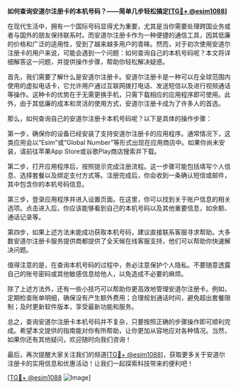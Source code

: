 **如何查询安道尔注册卡的本机号码？——简单几步轻松搞定[[TG💪+ @esim1088](https://t.me/s/esim1088)]**

在现代生活中，拥有一个国际号码显得尤为重要，尤其是当你需要处理跨国业务或者与国外的朋友保持联系时。而安道尔注册卡作为一种便捷的通信工具，因其低廉的价格和广泛的适用性，受到了越来越多用户的青睐。然而，对于初次使用安道尔注册卡的用户来说，可能会遇到一个问题：如何查询自己的本机号码呢？本文将详细解答这一问题，并提供操作步骤，帮助你轻松解决疑惑。

首先，我们需要了解什么是安道尔注册卡。安道尔注册卡是一种可以在全球范围内使用的虚拟电话卡，它允许用户通过互联网拨打电话、发送短信以及进行视频通话等操作。这种卡的优势在于无需更换手机，只需下载相应的应用程序即可使用。此外，由于其低廉的成本和灵活的使用方式，安道尔注册卡成为了许多人的首选。

那么，如何查询自己的安道尔注册卡本机号码呢？以下是具体的操作步骤：

第一步，确保你的设备已经安装了支持安道尔注册卡的应用程序。通常情况下，这类应用会以“Esim”或“Global Number”等形式出现在应用商店中。如果你尚未安装，请前往苹果App Store或谷歌Play商店搜索并下载。

第二步，打开应用程序后，按照提示完成注册流程。这一步骤可能包括填写个人信息、选择套餐以及绑定支付方式等。注册完成后，你会收到一条确认短信或邮件，其中包含你的本机号码信息。

第三步，登录应用程序并进入设置页面。在这里，你可以找到关于账户信息的相关选项。点击进入后，你应该能够看到自己的本机号码以及其他重要信息，如余额、通话记录等。

第四步，如果上述方法未能成功获取本机号码，建议直接联系客服寻求帮助。大多数安道尔注册卡服务提供商都提供了全天候在线客服支持，他们可以帮助你快速解决问题。

值得注意的是，在查询本机号码的过程中，务必注意保护个人隐私。不要随意透露自己的账号密码或其他敏感信息给他人，以免造成不必要的麻烦。

除了上述方法外，还有一些小技巧可以帮助你更高效地管理安道尔注册卡。例如，定期检查账单明细，确保没有产生额外费用；合理规划通话时间，避免超出套餐限制；及时更新软件版本，享受最新功能和服务。

总之，查询安道尔注册卡本机号码并不复杂，只要按照正确的步骤操作即可顺利完成。希望本文提供的指南能对你有所帮助，让你更加从容地应对各种情况。当然，如果你还有其他疑问，欢迎随时向我们咨询！

最后，再次提醒大家关注我们的频道[[TG💪+ @esim1088](https://t.me/s/esim1088)]，获取更多关于安道尔注册卡的实用信息和优惠活动！让我们一起探索科技带来的便利吧！

[[TG💪+ @esim1088](https://t.me/s/esim1088) ![Image](https://i.postimg.cc/4NQfJmqS/Snipaste-2025-05-13-00-14-12.png)]